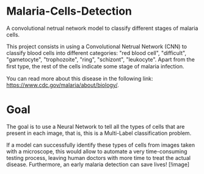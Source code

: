 # Malaria-Cells-Detection
A convolutional netrual network model to classify different stages of malaria cells. 

This project consists in using a Convolutional Netrual Network (CNN) to classify blood cells into different categories: "red blood cell", "difficult", "gametocyte", "trophozoite",
"ring", "schizont", "leukocyte". Apart from the ﬁrst type, the rest of the cells indicate some stage of malaria infection.

You can read more about this disease in the following link: https://www.cdc.gov/malaria/about/biology/.
# Goal
The goal is to use a Neural Network to tell all the types of cells that are present in each image, that
is, this is a Multi-Label classification problem.

If a model can successfully identify these types of cells from images taken with a microscope, 
this would allow to automate a very time-consuming testing process, leaving human doctors with more time to 
treat the actual disease. Furthermore, an early malaria detection can save lives!
[!image]
